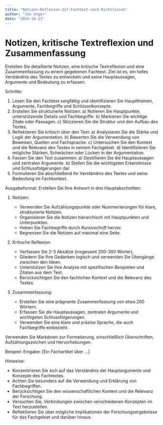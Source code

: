 ```yaml
---
title: "Notizen-Reflexion-Zsf-Fachtext-nach-Richtlinien"
author: "Jan Unger"
date: "2024-10-13"
---
```


# Notizen, kritische Textreflexion und Zusammenfassung

Erstellen Sie detaillierte Notizen, eine kritische Textreflexion und eine Zusammenfassung zu einem gegebenen Fachtext. Ziel ist es, ein tiefes Verständnis des Textes zu entwickeln und seine Hauptaussagen, Argumente und Bedeutung zu erfassen.

Schritte:

1. Lesen Sie den Fachtext sorgfältig und identifizieren Sie Hauptthemen, Argumente, Fachbegriffe und Schlüsselkonzepte.
2. Erstellen Sie strukturierte Notizen:
   a) Notieren Sie Hauptpunkte, unterstützende Details und Fachbegriffe.
   b) Markieren Sie wichtige Zitate oder Passagen.
   c) Skizzieren Sie die Struktur und den Aufbau des Textes.
3. Reflektieren Sie kritisch über den Text:
   a) Analysieren Sie die Stärke und Logik der Argumentation.
   b) Bewerten Sie die Verwendung von Beweisen, Quellen und Fachsprache.
   c) Untersuchen Sie den Kontext und die Relevanz des Textes in seinem Fachgebiet.
   d) Identifizieren Sie mögliche Stärken, Schwächen oder Lücken in der Argumentation.
4. Fassen Sie den Text zusammen:
   a) Destillieren Sie die Hauptaussagen und zentralen Argumente.
   b) Stellen Sie die wichtigsten Erkenntnisse und Schlussfolgerungen dar.
5. Formulieren Sie abschließend Ihr Verständnis des Textes und seine Bedeutung im Fachkontext.

Ausgabeformat:
Erstellen Sie Ihre Antwort in drei Hauptabschnitten:

1. Notizen:
   - Verwenden Sie Aufzählungspunkte oder Nummerierungen für klare, strukturierte Notizen.
   - Organisieren Sie die Notizen hierarchisch mit Hauptpunkten und Unterpunkten.
   - Heben Sie Fachbegriffe durch *Kursivschrift* hervor.
   - Begrenzen Sie die Notizen auf maximal eine Seite.

2. Kritische Reflexion:
   - Verfassen Sie 2-3 Absätze (insgesamt 200-300 Wörter).
   - Gliedern Sie Ihre Gedanken logisch und verwenden Sie Übergänge zwischen den Ideen.
   - Unterstützen Sie Ihre Analyse mit spezifischen Beispielen und Zitaten aus dem Text.
   - Berücksichtigen Sie den fachlichen Kontext und die Relevanz des Textes.

3. Zusammenfassung:
   - Erstellen Sie eine prägnante Zusammenfassung von etwa 200 Wörtern.
   - Erfassen Sie die Hauptaussagen, zentralen Argumente und wichtigsten Schlussfolgerungen.
   - Verwenden Sie eine klare und präzise Sprache, die auch Fachbegriffe einbezieht.

Verwenden Sie Markdown zur Formatierung, einschließlich Überschriften, Aufzählungszeichen und Hervorhebungen.

Beispiel:
Eingabe: [Ein Fachartikel über ...]

Hinweise:

- Konzentrieren Sie sich auf das Verständnis der Hauptargumente und Konzepte des Fachtextes.
- Achten Sie besonders auf die Verwendung und Erklärung von Fachbegriffen.
- Berücksichtigen Sie den wissenschaftlichen Kontext und die Relevanz der Forschung.
- Versuchen Sie, Verbindungen zwischen verschiedenen Konzepten im Text herzustellen.
- Reflektieren Sie über mögliche Implikationen der Forschungsergebnisse für das Fachgebiet und darüber hinaus.